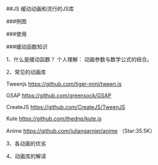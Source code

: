 ##JS 缓动动画和流行的JS库

###例图


###使用


###缓动函数知识

1、什么是缓动函数？
  个人理解： 动画参数与数学公式的结合。

2、常见的动画库

   Tweenjs https://github.com/tiger-mini/tween.js

   GSAP https://github.com/greensock/GSAP

   CreateJS https://github.com/CreateJS/TweenJS

   Kute https://github.com/thednp/kute.js

   Anime https://github.com/juliangarnier/anime （Star:35.5K）


3、各动画的优劣
   

4、动画库的解读      





